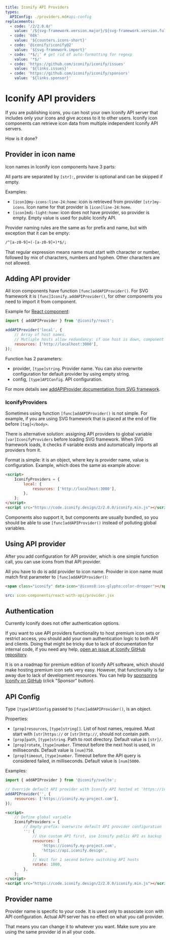 ```yaml
title: Iconify API Providers
types:
  APIConfig: ./providers.md#api-config
replacements:
  - code: '/2/2.0.0/'
    value: '/${svg-framework.version.major}/${svg-framework.version.full}/'
  - code: '60k'
    value: '${counters.icons-short}'
  - code: '@iconify/iconify@2'
    value: '${svg-framework.import}'
  - code: '*$/;' # get rid of auto-formatting for regexp
    value: '*$/'
  - code: 'https://github.com/iconify/iconify/issues'
    value: '${links.issues}'
  - code: 'https://github.com/iconify/iconify/sponsors'
    value: '${links.sponsor}'
```

# Iconify API providers

If you are publishing icons, you can host your own Iconify API server that includes only your icons and give access to it to other users. Iconify icon components can retrieve icon data from multiple independent Iconify API servers.

How is it done?

<namespaces-animation></namespaces-animation>

## Provider in icon name

Icon names in Iconify icon components have 3 parts:

<namespaces-name></namespaces-name>

All parts are separated by `[str]:`, provider is optional and can be skipped if empty.

Examples:

- `[icon]@my-icons:line-24:home`: icon is retrieved from provider `[str]my-icons`. Icon name for that provider is `[icon]line-24:home`.
- `[icon]mdi-light:home`: icon does not have provider, so provider is empty. Empty value is used for public Iconify API.

Provider naming rules are the same as for prefix and name, but with exception that it can be empty:

```txt
/^[a-z0-9]+(-[a-z0-9]+)*$/;
```

That regular expression means name must start with character or number, followed by mix of characters, numbers and hyphen. Other characters are not allowed.

## Adding API provider

All icon components have function `[func]addAPIProvider()`. For SVG framework it is `[func]Iconify.addAPIProvider()`, for other components you need to import it from component.

Example for [React component](../icon-components/react/index.md):

```js
import { addAPIProvider } from '@iconify/react';

addAPIProvider('local', {
	// Array of host names.
	// Mutliple hosts allow redundancy: if one host is down, component will query another host.
	resources: ['http://localhost:3000'],
});
```

Function has 2 parameters:

- provider, `[type]string`. Provider name. You can also overwrite configuration for default provider by using empty string.
- config, `[type]APIConfig`. API configuration.

For more details see [addAPIProvider documentation from SVG framework](../icon-components/svg-framework/add-api-provider.md).

### IconifyProviders

Sometimes using function `[func]addAPIProvider()` is not simple. For example, if you are using SVG framework that is placed at the end of file before `[tag]</body>`.

There is alternative solution: assigning API providers to global variable `[var]IconifyProviders` before loading SVG framework. When SVG framework loads, it checks if variable exists and automatically imports all providers from it.

Format is simple: it is an object, where key is provider name, value is configuration. Example, which does the same as example above:

```html
<script>
	IconifyProviders = {
		local: {
			resources: ['http://localhost:3000'],
		},
	};
</script>
<script src="https://code.iconify.design/2/2.0.0/iconify.min.js"></script>
```

Components also support it, but components are usually bundled, so you should be able to use `[func]addAPIProvider()` instead of polluting global variables.

## Using API provider

After you add configuration for API provider, which is one simple function call, you can use icons from that API provider.

All you have to do is add provider to icon name. Provider in icon name must match first parameter to `[func]addAPIProvider()`:

```html
<span class="iconify" data-icon="@icons8:ios-glyphs:color-dropper"></span>
```

```yaml
src: icon-components/react-with-api/provider.jsx
```

## Authentication

Currently Iconify does not offer authentication options.

If you want to use API providers functionality to host premium icon sets or restrict access, you should add your own authentication logic to both API and clients. Doing that might be tricky due to lack of documentation for internal code, if you need any help, [open an issue at Iconify GitHub repository](https://github.com/iconify/iconify/issues).

It is on a roadmap for premium edition of Iconify API software, which should make hosting premium icon sets very easy. However, that functionality is far away due to lack of development resources. You can help by [sponsoring Iconify on GitHub](https://github.com/iconify/iconify/sponsors) (click "Sponsor" button).

## API Config

Type `[type]APIConfig` passed to `[func]addAPIProvider()`, is an object.

Properties:

- `[prop]resources`, `[type]string[]`. List of host names, required. Must start with `[str]https://` or `[str]http://`, should not contain path.
- `[prop]path`, `[type]string`. Path to root directory. Default value is `[str]/`.
- `[prop]rotate`, `[type]number`. Timeout before the next host is used, in milliseconds. Default value is `[num]750`.
- `[prop]timeout`, `[type]number`. Timeout before the API query is considered failed, in milliseconds. Default value is `[num]5000`.

Examples:

```js
import { addAPIProvider } from '@iconify/svelte';

// Override default API provider with Iconify API hosted at 'https://iconify.my-project.com'
addAPIProvider('', {
	resources: ['https://iconify.my-project.com'],
});
```

```html
<script>
	// Define global variable
	IconifyProviders = {
		// Empty prefix: overwrite default API provider configuration
		'': {
			// Use custom API first, use Iconify public API as backup
			resources: [
				'https://iconify.my-project.com',
				'https://api.iconify.design',
			],
			// Wait for 1 second before switching API hosts
			rotate: 1000,
		},
	};
</script>
<script src="https://code.iconify.design/2/2.0.0/iconify.min.js"></script>
```

## Provider name

Provider name is specific to your code. It is used only to associate icon with API configuration. Actual API server has no effect on what you call provider.

That means you can change it to whatever you want. Make sure you are using the same provider id in all your code.
